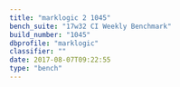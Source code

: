 ```yaml
---
title: "marklogic 2 1045"
bench_suite: "17w32 CI Weekly Benchmark"
build_number: "1045"
dbprofile: "marklogic"
classifier: ""
date: 2017-08-07T09:22:55
type: "bench"
---
```

